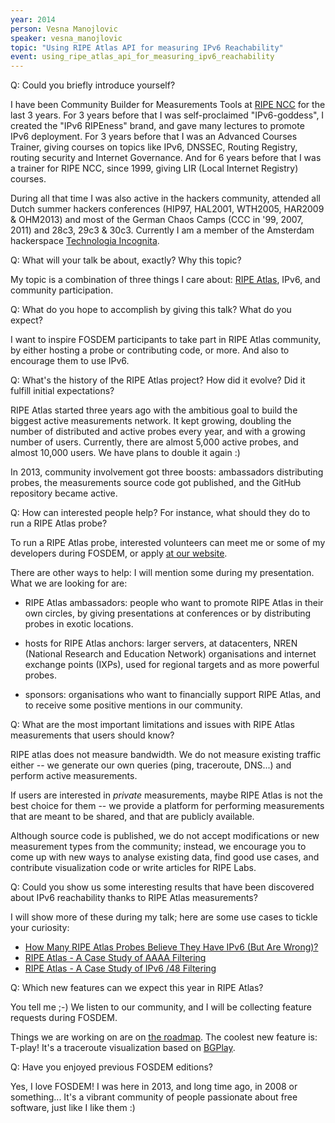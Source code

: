 ```yaml
---
year: 2014
person: Vesna Manojlovic 
speaker: vesna_manojlovic
topic: "Using RIPE Atlas API for measuring IPv6 Reachability"
event: using_ripe_atlas_api_for_measuring_ipv6_reachability 
---
```


Q: Could you briefly introduce yourself?

I have been Community Builder for Measurements Tools at [RIPE NCC](http://www.ripe.net/) for the last 3 years. For 3 years before that I was self-proclaimed "IPv6-goddess", I created the "IPv6 RIPEness" brand, and gave many lectures to promote IPv6 deployment. For 3 years before that I was an Advanced Courses Trainer, giving courses on topics like IPv6, DNSSEC, Routing Registry, routing security and Internet Governance. And for 6 years before that I was a trainer for RIPE NCC, since 1999, giving LIR (Local Internet Registry) courses.

During all that time I was also active in the hackers community, attended all Dutch summer hackers conferences (HIP97, HAL2001, WTH2005, HAR2009 & OHM2013) and most of the German Chaos Camps (CCC in '99, 2007, 2011) and 28c3, 29c3 & 30c3. Currently I am a member of the Amsterdam hackerspace [Technologia Incognita](http://techinc.nl/).

Q: What will your talk be about, exactly? Why this topic?

My topic is a combination of three things I care about: [RIPE Atlas](https://atlas.ripe.net/), IPv6, and community participation.

Q: What do you hope to accomplish by giving this talk? What do you expect? 

I want to inspire FOSDEM participants to take part in RIPE Atlas community, by either hosting a probe or contributing code, or more. And also to encourage them to use IPv6.

Q: What's the history of the RIPE Atlas project? How did it evolve? Did it fulfill initial expectations?

RIPE Atlas started three years ago with the ambitious goal to build the biggest active measurements network. It kept growing, doubling the number of distributed and active probes every year, and with a growing number of users. Currently, there are almost 5,000 active probes, and almost 10,000 users. We have plans to double it again :)

In 2013, community involvement got three boosts: ambassadors distributing probes, the measurements source code got published, and the GitHub repository became active.

Q: How can interested people help? For instance, what should they do to run a RIPE Atlas probe? 

To run a RIPE Atlas probe, interested volunteers can meet me or some of my developers during FOSDEM, or apply [at our website](https://atlas.ripe.net/apply).

There are other ways to help: I will mention some during my presentation. What we are looking for are:

 * RIPE Atlas ambassadors: people who want to promote RIPE Atlas in their own circles, by giving presentations at conferences or by distributing probes in exotic locations.

 * hosts for RIPE Atlas anchors: larger servers, at datacenters, NREN (National Research and Education Network) organisations and internet exchange points (IXPs), used for regional targets and as more powerful probes.

 * sponsors: organisations who want to financially support RIPE Atlas, and to receive some positive mentions in our community.

Q: What are the most important limitations and issues with RIPE Atlas measurements that users should know? 

RIPE atlas does not measure bandwidth. We do not measure existing traffic either -- we generate our own queries (ping, traceroute, DNS...) and perform active measurements.

If users are interested in *private* measurements, maybe RIPE Atlas is not the best choice for them -- we provide a platform for performing measurements that are meant to be shared, and that are publicly available.

Although source code is published, we do not accept modifications or new measurement types from the community; instead, we encourage you to come up with new ways to analyse existing data, find good use cases, and contribute visualization code or write articles for RIPE Labs.

Q: Could you show us some interesting results that have been discovered about IPv6 reachability thanks to RIPE Atlas measurements? 

I will show more of these during my talk; here are some use cases to tickle your curiosity:

 * [How Many RIPE Atlas Probes Believe They Have IPv6 (But Are Wrong)?](https://labs.ripe.net/Members/stephane_bortzmeyer/how-many-atlas-probes-believe-they-have-ipv6-but-are-wrong)
 * [RIPE Atlas - A Case Study of AAAA Filtering](https://labs.ripe.net/Members/emileaben/ripe-atlas-case-study-of-aaaa-filtering)
 * [RIPE Atlas - A Case Study of IPv6 /48 Filtering](https://labs.ripe.net/Members/emileaben/ripe-atlas-a-case-study-of-ipv6-48-filtering)

Q: Which new features can we expect this year in RIPE Atlas? 

You tell me ;-) We listen to our community, and I will be collecting feature requests during FOSDEM.

Things we are working on are on [the roadmap](http://roadmap.ripe.net/ripe-atlas/). The coolest new feature is: T-play! It's a traceroute visualization based on [BGPlay](https://stat.ripe.net/bgplay).

Q: Have you enjoyed previous FOSDEM editions?

Yes, I love FOSDEM! I was here in 2013, and long time ago, in 2008 or something... It's a vibrant community of people passionate about free software, just like I like them :)
